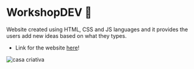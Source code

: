 # WorkshopDEV 🚀
Website created using HTML, CSS and JS languages and it provides the users add new ideas based on what they types.
 
* Link for the website [here](https://lucaslima337.github.io/WorkshopDEV/)!
 
![casa criativa](https://repository-images.githubusercontent.com/249491137/ad348900-7f1a-11ea-9a5a-a1dc4a0f5ebb)
